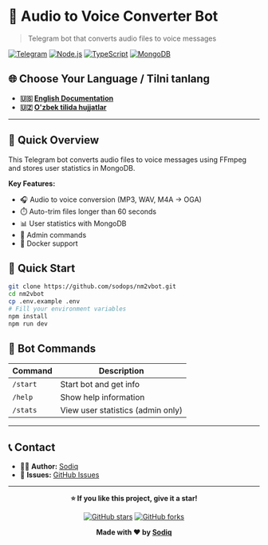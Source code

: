 # 🎵 Audio to Voice Converter Bot

> Telegram bot that converts audio files to voice messages

[![Telegram](https://img.shields.io/badge/Telegram-Bot-blue?logo=telegram)](https://t.me/your_bot_username)
[![Node.js](https://img.shields.io/badge/Node.js-18+-green?logo=node.js)](https://nodejs.org/)
[![TypeScript](https://img.shields.io/badge/TypeScript-5.0+-blue?logo=typescript)](https://www.typescriptlang.org/)
[![MongoDB](https://img.shields.io/badge/MongoDB-6.0+-green?logo=mongodb)](https://www.mongodb.com/)

## 🌐 Choose Your Language / Tilni tanlang

- **🇺🇸 [English Documentation](README_en.md)**
- **🇺🇿 [O'zbek tilida hujjatlar](README_uz.md)**

---

## 📖 Quick Overview

This Telegram bot converts audio files to voice messages using FFmpeg and stores user statistics in MongoDB.

**Key Features:**
- 🎧 Audio to voice conversion (MP3, WAV, M4A → OGA)
- ⏱️ Auto-trim files longer than 60 seconds
- 📊 User statistics with MongoDB
- 👑 Admin commands
- 🐳 Docker support

## 🚀 Quick Start

```bash
git clone https://github.com/sodops/nm2vbot.git
cd nm2vbot
cp .env.example .env
# Fill your environment variables
npm install
npm run dev
```

## 📱 Bot Commands

| Command | Description |
|---------|-------------|
| `/start` | Start bot and get info |
| `/help` | Show help information |
| `/stats` | View user statistics (admin only) |

---

## 📞 Contact

- 👨‍💻 **Author:** [Sodiq](https://t.me/sodops)
- 🐛 **Issues:** [GitHub Issues](https://github.com/sodops/nm2vbot/issues)

---

<div align="center">

**⭐ If you like this project, give it a star!**

[![GitHub stars](https://img.shields.io/github/stars/sodops/nm2vbot?style=social)](https://github.com/sodops/nm2vbot/stargazers)
[![GitHub forks](https://img.shields.io/github/forks/sodops/nm2vbot?style=social)](https://github.com/sodops/nm2vbot/network)

**Made with ❤️ by [Sodiq](https://t.me/sodops)**

</div>
